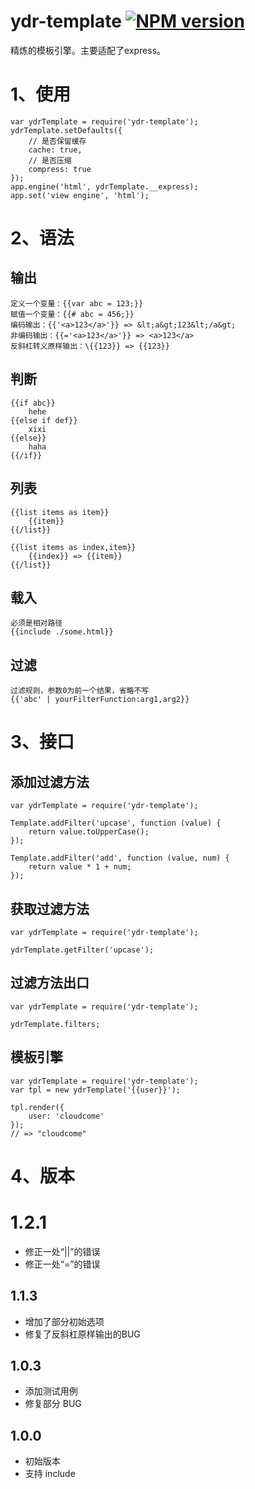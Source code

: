 # ydr-template [![NPM version](https://img.shields.io/npm/v/ydr-template.svg?style=flat)](https://npmjs.org/package/ydr-template)

精炼的模板引擎。主要适配了express。

# 1、使用
```
var ydrTemplate = require('ydr-template');
ydrTemplate.setDefaults({
    // 是否保留缓存
    cache: true,
    // 是否压缩
    compress: true
});
app.engine('html', ydrTemplate.__express);
app.set('view engine', 'html');
```

# 2、语法

## 输出
```
定义一个变量：{{var abc = 123;}}
赋值一个变量：{{# abc = 456;}}
编码输出：{{'<a>123</a>'}} => &lt;a&gt;123&lt;/a&gt;
非编码输出：{{='<a>123</a>'}} => <a>123</a>
反斜杠转义原样输出：\{{123}} => {{123}}
```

## 判断
```
{{if abc}}
	hehe
{{else if def}}
	xixi
{{else}}
	haha
{{/if}}
```

## 列表
```
{{list items as item}}
	{{item}}
{{/list}}

{{list items as index,item}}
	{{index}} => {{item}}
{{/list}}
```

## 载入
```
必须是相对路径
{{include ./some.html}}
```

## 过滤
```
过滤规则，参数0为前一个结果，省略不写
{{'abc' | yourFilterFunction:arg1,arg2}}
```

# 3、接口

## 添加过滤方法
```
var ydrTemplate = require('ydr-template');

Template.addFilter('upcase', function (value) {
    return value.toUpperCase();
});

Template.addFilter('add', function (value, num) {
    return value * 1 + num;
});
```


## 获取过滤方法
```
var ydrTemplate = require('ydr-template');

ydrTemplate.getFilter('upcase');
```

## 过滤方法出口
```
var ydrTemplate = require('ydr-template');

ydrTemplate.filters;
```

## 模板引擎
```
var ydrTemplate = require('ydr-template');
var tpl = new ydrTemplate('{{user}}');

tpl.render({
    user: 'cloudcome'
});
// => "cloudcome"
```


# 4、版本

# 1.2.1
- 修正一处“||”的错误
- 修正一处“=”的错误

## 1.1.3
- 增加了部分初始选项
- 修复了反斜杠原样输出的BUG

## 1.0.3
- 添加测试用例
- 修复部分 BUG

## 1.0.0
- 初始版本
- 支持 include